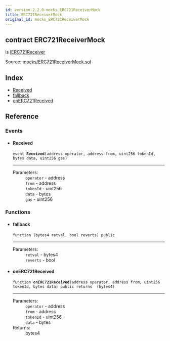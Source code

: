 ```yaml
---
id: version-2.2.0-mocks_ERC721ReceiverMock
title: ERC721ReceiverMock
original_id: mocks_ERC721ReceiverMock
---
```


<div class="contract-doc"><div class="contract"><h2 class="contract-header"><span class="contract-kind">contract</span> ERC721ReceiverMock</h2><p class="base-contracts"><span>is</span> <a href="token_ERC721_IERC721Receiver.html">IERC721Receiver</a></p><div class="source">Source: <a href="https://github.com/OpenZeppelin/zeppelin-solidity/blob/v2.2.0/contracts/mocks/ERC721ReceiverMock.sol" target="_blank">mocks/ERC721ReceiverMock.sol</a></div></div><div class="index"><h2>Index</h2><ul><li><a href="mocks_ERC721ReceiverMock.html#Received">Received</a></li><li><a href="mocks_ERC721ReceiverMock.html#">fallback</a></li><li><a href="mocks_ERC721ReceiverMock.html#onERC721Received">onERC721Received</a></li></ul></div><div class="reference"><h2>Reference</h2><div class="events"><h3>Events</h3><ul><li><div class="item event"><span id="Received" class="anchor-marker"></span><h4 class="name">Received</h4><div class="body"><code class="signature">event <strong>Received</strong><span>(address operator, address from, uint256 tokenId, bytes data, uint256 gas) </span></code><hr/><dl><dt><span class="label-parameters">Parameters:</span></dt><dd><div><code>operator</code> - address</div><div><code>from</code> - address</div><div><code>tokenId</code> - uint256</div><div><code>data</code> - bytes</div><div><code>gas</code> - uint256</div></dd></dl></div></div></li></ul></div><div class="functions"><h3>Functions</h3><ul><li><div class="item function"><span id="fallback" class="anchor-marker"></span><h4 class="name">fallback</h4><div class="body"><code class="signature">function <strong></strong><span>(bytes4 retval, bool reverts) </span><span>public </span></code><hr/><dl><dt><span class="label-parameters">Parameters:</span></dt><dd><div><code>retval</code> - bytes4</div><div><code>reverts</code> - bool</div></dd></dl></div></div></li><li><div class="item function"><span id="onERC721Received" class="anchor-marker"></span><h4 class="name">onERC721Received</h4><div class="body"><code class="signature">function <strong>onERC721Received</strong><span>(address operator, address from, uint256 tokenId, bytes data) </span><span>public </span><span>returns  (bytes4) </span></code><hr/><dl><dt><span class="label-parameters">Parameters:</span></dt><dd><div><code>operator</code> - address</div><div><code>from</code> - address</div><div><code>tokenId</code> - uint256</div><div><code>data</code> - bytes</div></dd><dt><span class="label-return">Returns:</span></dt><dd>bytes4</dd></dl></div></div></li></ul></div></div></div>
